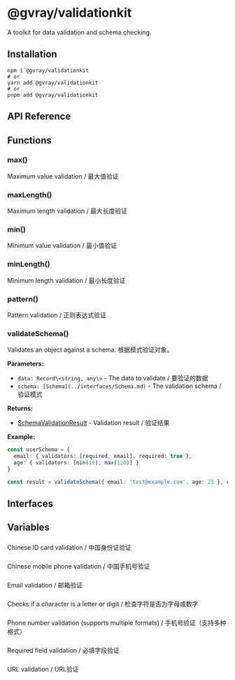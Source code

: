# @gvray/validationkit

A toolkit for data validation and schema checking.

## Installation

```shell
npm i @gvray/validationkit
# or
yarn add @gvray/validationkit
# or
pnpm add @gvray/validationkit
```
<!-- AUTO-API-START -->

## API Reference

## Functions

### max()

Maximum value validation / 最大值验证

### maxLength()

Maximum length validation / 最大长度验证

### min()

Minimum value validation / 最小值验证

### minLength()

Minimum length validation / 最小长度验证

### pattern()

Pattern validation / 正则表达式验证

### validateSchema()

Validates an object against a schema. 根据模式验证对象。

**Parameters:**
- `data: Record\<string, any\>` - The data to validate / 要验证的数据
- `schema: [Schema](../interfaces/Schema.md)` - The validation schema / 验证模式

**Returns:**
- [SchemaValidationResult](../interfaces/SchemaValidationResult.md) - Validation result / 验证结果

**Example:**
```typescript
const userSchema = {
  email: { validators: [required, email], required: true },
  age: { validators: [min(18), max(120)] }
}

const result = validateSchema({ email: 'test@example.com', age: 25 }, userSchema)
```


## Interfaces

### 

### 

### 

### 

### 

### 

### 


## Variables

### 

Chinese ID card validation / 中国身份证验证

### 

Chinese mobile phone validation / 中国手机号验证

### 

Email validation / 邮箱验证

### 

Checks if a character is a letter or digit / 检查字符是否为字母或数字

### 

Phone number validation (supports multiple formats) / 手机号验证（支持多种格式）

### 

Required field validation / 必填字段验证

### 

URL validation / URL验证

<!-- AUTO-API-END -->
